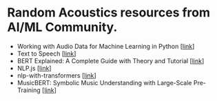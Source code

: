 # Random Acoustics resources from AI/ML Community.
* Working with Audio Data for Machine Learning in Python [[link](https://heartbeat.comet.ml/working-with-audio-signals-in-python-6c2bd63b2daf)]
* Text to Speech [[link](https://github.com/mozilla/TTS)]
* BERT Explained: A Complete Guide with Theory and Tutorial [[link](https://towardsml.wordpress.com/2019/09/17/bert-explained-a-complete-guide-with-theory-and-tutorial/)]
* NLP.js [[link](https://github.com/axa-group/nlp.js)]
* nlp-with-transformers [[link](https://github.com/nlp-with-transformers/notebooks)]
* MusicBERT: Symbolic Music Understanding with Large-Scale Pre-Training [[link](https://aclanthology.org/2021.findings-acl.70/)]
